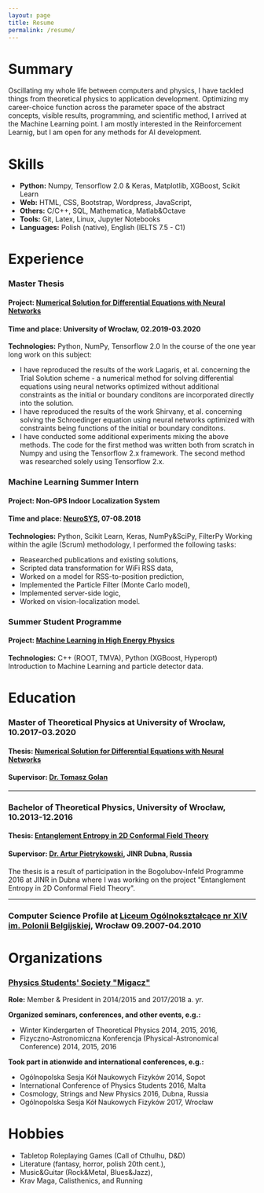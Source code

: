 ```yaml
---
layout: page
title: Resume
permalink: /resume/
---
```

# Summary
 Oscillating my whole life between computers and physics, I have tackled things from theoretical physics to application development. Optimizing my career-choice function across the parameter space of the abstract concepts, visible results, programming, and scientific method, I arrived at the Machine Learning point. I am mostly interested in the Reinforcement Learnig, but I am open for any methods for AI development.

# Skills

* **Python:** Numpy, Tensorflow 2.0 &amp; Keras, Matplotlib, XGBoost, Scikit Learn
* **Web:** HTML, CSS, Bootstrap, Wordpress, JavaScript,
* **Others:** C/C++, SQL, Mathematica, Matlab&amp;Octave
* **Tools:** Git, Latex, Linux, Jupyter Notebooks
* **Languages:** Polish (native), English (IELTS 7.5 - C1)

# Experience
### Master Thesis
#### Project: [Numerical Solution for Differential Equations with Neural Networks](https://github.com/PGrabinski/NeuralDifferentialEquations)
#### Time and place: University of Wrocław, 02.2019-03.2020
**Technologies:** Python, NumPy, Tensorflow 2.0
 In the course of the one year long work on this subject:
* I have reproduced the results of the work Lagaris, et al. concerning the Trial Solution scheme - a numerical method for solving differential equations using neural networks optimized without additional constraints as the initial or boundary conditons are incorporated directly into the solution.
* I have reproduced the results of the work Shirvany, et al. concerning solving the Schroedinger equation using neural networks optimized with constraints being functions of the initial or boundary conditons.
* I have conducted some additional experiments mixing the above methods.
The code for the first method was written both from scratch in Numpy and using the Tensorflow 2.x framework. The second method was researched solely using Tensorflow 2.x.


### Machine Learning Summer Intern
#### Project: Non-GPS Indoor Localization System
#### Time and place: [NeuroSYS](https://neurosys.com), 07-08.2018
**Technologies:** Python, Scikit Learn, Keras, NumPy&amp;SciPy, FilterPy
Working within the agile (Scrum) methodology, I performed the following tasks:
* Reasearched publications and existing solutions,
* Scripted data transformation for WiFi RSS data,
* Worked on a model for RSS-to-position prediction,
* Implemented the Particle Filter (Monte Carlo model),
* Implemented server-side logic,
* Worked on vision-localization model.

### Summer Student Programme
#### Project: [Machine Learning in High Energy Physics](https://github.com/PGrabinski/ATLAS_ML)
**Technologies:** C++ (ROOT, TMVA), Python (XGBoost, Hyperopt)
 Introduction to Machine Learning and particle detector data.

# Education
### Master of Theoretical Physics at University of Wrocław, 10.2017-03.2020
#### Thesis: [Numerical Solution for Differential Equations with Neural Networks](https://github.com/PGrabinski/NeuralDifferentialEquations)
#### Supervisor: [Dr. Tomasz Golan](https://www.linkedin.com/in/tomasz-golan-10b458151)

----
### Bachelor of Theoretical Physics, University of Wrocław, 10.2013-12.2016
#### Thesis: [Entanglement Entropy in 2D Conformal Field Theory](https://github.com/PGrabinski/BachelorThesis)
#### Supervisor: [Dr. Artur Pietrykowski](https://www.researchgate.net/profile/Artur_Pietrykowski), JINR Dubna, Russia
 The thesis is a result of participation in the Bogolubov-Infeld Programme 2016 at JINR in Dubna where I was working on the project "Entanglement Entropy in 2D Conformal Field Theory".
 
----
### Computer Science Profile at [Liceum Ogólnokształcące nr XIV im. Polonii Belgijskiej](https://lo14.wroc.pl/), Wrocław 09.2007-04.2010

# Organizations 
### [Physics Students' Society "Migacz"](http://migacz.edu.pl/)
**Role:** Member &amp; President in 2014/2015 and 2017/2018 a. yr.

**Organized seminars, conferences, and other events, e.g.:**
* Winter Kindergarten of Theoretical Physics 2014, 2015, 2016,
* Fizyczno-Astronomiczna Konferencja (Physical-Astronomical Conference) 2014, 2015, 2016

**Took part in ationwide and international conferences, e.g.:**
* Ogólnopolska Sesja Kół Naukowych Fizyków 2014, Sopot
* International Conference of Physics Students 2016, Malta
* Cosmology, Strings and New Physics 2016, Dubna, Russia
* Ogólnopolska Sesja Kół Naukowych Fizyków 2017, Wrocław


# Hobbies
* Tabletop Roleplaying Games (Call of Cthulhu, D&amp;D)
* Literature (fantasy, horror, polish 20th cent.),
* Music&amp;Guitar (Rock&amp;Metal, Blues&amp;Jazz),
* Krav Maga, Calisthenics, and Running